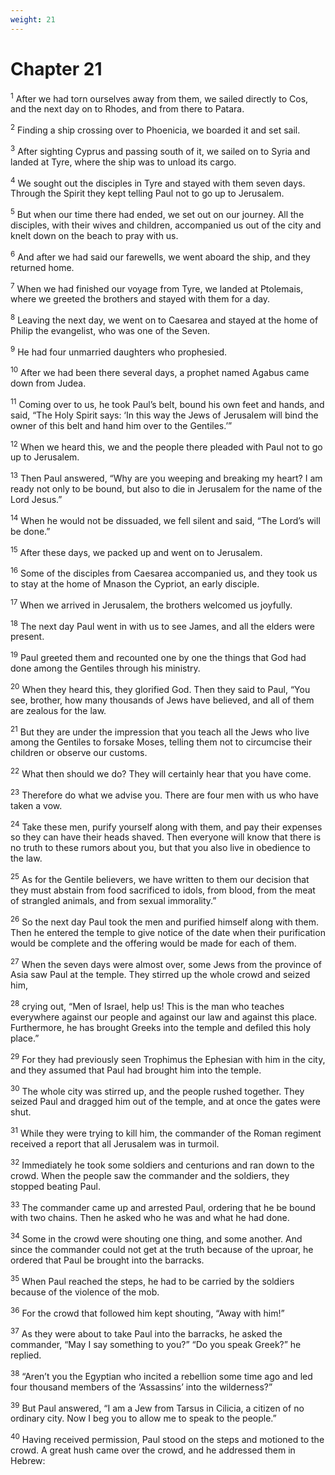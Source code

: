 ```yaml
---
weight: 21
---
```


# Chapter 21

<sup>1</sup> After we had torn ourselves away from them, we sailed directly to Cos, and the next day on to Rhodes, and from there to Patara. 

<sup>2</sup> Finding a ship crossing over to Phoenicia, we boarded it and set sail. 

<sup>3</sup> After sighting Cyprus and passing south of it, we sailed on to Syria and landed at Tyre, where the ship was to unload its cargo. 

<sup>4</sup> We sought out the disciples in Tyre and stayed with them seven days. Through the Spirit they kept telling Paul not to go up to Jerusalem. 

<sup>5</sup> But when our time there had ended, we set out on our journey. All the disciples, with their wives and children, accompanied us out of the city and knelt down on the beach to pray with us. 

<sup>6</sup> And after we had said our farewells, we went aboard the ship, and they returned home. 

<sup>7</sup> When we had finished our voyage from Tyre, we landed at Ptolemais, where we greeted the brothers and stayed with them for a day. 

<sup>8</sup> Leaving the next day, we went on to Caesarea and stayed at the home of Philip the evangelist, who was one of the Seven. 

<sup>9</sup> He had four unmarried daughters who prophesied. 

<sup>10</sup> After we had been there several days, a prophet named Agabus came down from Judea. 

<sup>11</sup> Coming over to us, he took Paul’s belt, bound his own feet and hands, and said, “The Holy Spirit says: ‘In this way the Jews of Jerusalem will bind the owner of this belt and hand him over to the Gentiles.’” 

<sup>12</sup> When we heard this, we and the people there pleaded with Paul not to go up to Jerusalem. 

<sup>13</sup> Then Paul answered, “Why are you weeping and breaking my heart? I am ready not only to be bound, but also to die in Jerusalem for the name of the Lord Jesus.” 

<sup>14</sup> When he would not be dissuaded, we fell silent and said, “The Lord’s will be done.” 

<sup>15</sup> After these days, we packed up and went on to Jerusalem. 

<sup>16</sup> Some of the disciples from Caesarea accompanied us, and they took us to stay at the home of Mnason the Cypriot, an early disciple. 

<sup>17</sup> When we arrived in Jerusalem, the brothers welcomed us joyfully. 

<sup>18</sup> The next day Paul went in with us to see James, and all the elders were present. 

<sup>19</sup> Paul greeted them and recounted one by one the things that God had done among the Gentiles through his ministry. 

<sup>20</sup> When they heard this, they glorified God. Then they said to Paul, “You see, brother, how many thousands of Jews have believed, and all of them are zealous for the law. 

<sup>21</sup> But they are under the impression that you teach all the Jews who live among the Gentiles to forsake Moses, telling them not to circumcise their children or observe our customs. 

<sup>22</sup> What then should we do? They will certainly hear that you have come. 

<sup>23</sup> Therefore do what we advise you. There are four men with us who have taken a vow. 

<sup>24</sup> Take these men, purify yourself along with them, and pay their expenses so they can have their heads shaved. Then everyone will know that there is no truth to these rumors about you, but that you also live in obedience to the law. 

<sup>25</sup> As for the Gentile believers, we have written to them our decision that they must abstain from food sacrificed to idols, from blood, from the meat of strangled animals, and from sexual immorality.” 

<sup>26</sup> So the next day Paul took the men and purified himself along with them. Then he entered the temple to give notice of the date when their purification would be complete and the offering would be made for each of them. 

<sup>27</sup> When the seven days were almost over, some Jews from the province of Asia saw Paul at the temple. They stirred up the whole crowd and seized him, 

<sup>28</sup> crying out, “Men of Israel, help us! This is the man who teaches everywhere against our people and against our law and against this place. Furthermore, he has brought Greeks into the temple and defiled this holy place.” 

<sup>29</sup> For they had previously seen Trophimus the Ephesian with him in the city, and they assumed that Paul had brought him into the temple. 

<sup>30</sup> The whole city was stirred up, and the people rushed together. They seized Paul and dragged him out of the temple, and at once the gates were shut. 

<sup>31</sup> While they were trying to kill him, the commander of the Roman regiment received a report that all Jerusalem was in turmoil. 

<sup>32</sup> Immediately he took some soldiers and centurions and ran down to the crowd. When the people saw the commander and the soldiers, they stopped beating Paul. 

<sup>33</sup> The commander came up and arrested Paul, ordering that he be bound with two chains. Then he asked who he was and what he had done. 

<sup>34</sup> Some in the crowd were shouting one thing, and some another. And since the commander could not get at the truth because of the uproar, he ordered that Paul be brought into the barracks. 

<sup>35</sup> When Paul reached the steps, he had to be carried by the soldiers because of the violence of the mob. 

<sup>36</sup> For the crowd that followed him kept shouting, “Away with him!” 

<sup>37</sup> As they were about to take Paul into the barracks, he asked the commander, “May I say something to you?” “Do you speak Greek?” he replied. 

<sup>38</sup> “Aren’t you the Egyptian who incited a rebellion some time ago and led four thousand members of the ‘Assassins’ into the wilderness?” 

<sup>39</sup> But Paul answered, “I am a Jew from Tarsus in Cilicia, a citizen of no ordinary city. Now I beg you to allow me to speak to the people.” 

<sup>40</sup> Having received permission, Paul stood on the steps and motioned to the crowd. A great hush came over the crowd, and he addressed them in Hebrew: 


